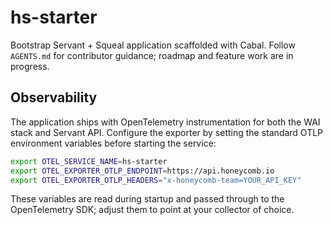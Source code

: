 # hs-starter

Bootstrap Servant + Squeal application scaffolded with Cabal. Follow `AGENTS.md` for contributor guidance; roadmap and feature work are in progress.

## Observability

The application ships with OpenTelemetry instrumentation for both the WAI stack and Servant API. Configure the exporter by setting the standard OTLP environment variables before starting the service:

```bash
export OTEL_SERVICE_NAME=hs-starter
export OTEL_EXPORTER_OTLP_ENDPOINT=https://api.honeycomb.io
export OTEL_EXPORTER_OTLP_HEADERS="x-honeycomb-team=YOUR_API_KEY"
```

These variables are read during startup and passed through to the OpenTelemetry SDK; adjust them to point at your collector of choice.
